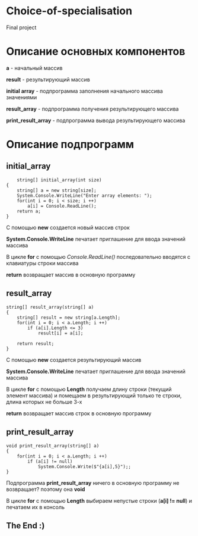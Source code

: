 # Choice-of-specialisation
Final project

# Описание основных компонентов

**a** - начальный массив

**result** - результирующий массив

**initial array** - подпрограмма заполнения начального массива значениями

**result_array** - подпрограмма получения результирующего массива

**print_result_array** - подпрограмма вывода результирующего массива

# Описание подпрограмм #

## initial_array

```
    string[] initial_array(int size)
{
    string[] a = new string[size];
    System.Console.WriteLine("Enter array elements: ");
    for(int i = 0; i < size; i ++)
        a[i] = Console.ReadLine();
    return a;
}

```

С помощью **new** создается новый массив строк

**System.Console.WriteLine** печатает приглашение для ввода значений массива

В цикле **for** с помощью *Console.ReadLine()* последовательно вводятся с клавиатуры строки массива

**return** возвращает массив в основную программу

## result_array

````
string[] result_array(string[] a)
{
    string[] result = new string[a.Length];
    for(int i = 0; i < a.Length; i ++)
        if (a[i].Length <= 3)
            result[i] = a[i];
   
    return result;
}

````

С помощью **new** создается результирующий массив

**System.Console.WriteLine** печатает приглашение для ввода значений массива

В цикле **for** с помощью **Length** получаем длину строки (текущий элемент массива) и помещаем в результирующий только те строки, длина которых не больше 3-х

**return** возвращает массив строк в основную программу

## print_result_array


````
void print_result_array(string[] a)
{
    for(int i = 0; i < a.Length; i ++)
        if (a[i] != null)
            System.Console.Write($"{a[i],5}");;
}

````

Подпрограмма **print_result_array** ничего в основную программу не возвращает? поэтому она **void**

В цикле **for** с помощью **Length** выбираем непустые строки (**a[i] != null**) и печатаем их в консоль

## The End :)